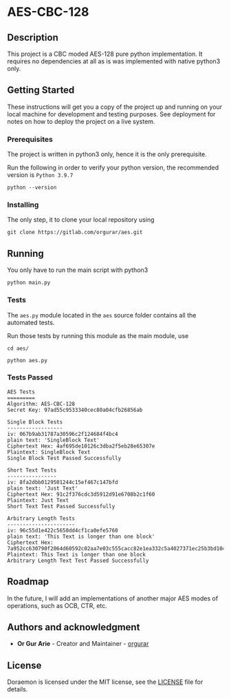 # AES-CBC-128

## Description

This project is a CBC moded AES-128 pure python implementation.
It requires no dependencies at all as is was implemented with native python3 only.

## Getting Started

These instructions will get you a copy of the project up and running on your local machine for development and testing purposes. See deployment for notes on how to deploy the project on a live system.

### Prerequisites

The project is written in python3 only, hence it is the only prerequisite.

Run the following in order to verify your python version,
the recommended version is `Python 3.9.7`

```
python --version
```

### Installing

The only step, it to clone your local repository using

```
git clone https://gitlab.com/orgurar/aes.git
```

## Running

You only have to run the main script with python3

```
python main.py
```

### Tests

The `aes.py` module located in the `aes` source folder contains all the automated tests.

Run those tests by running this module as the main module, use

```
cd aes/

python aes.py
```

### Tests Passed

```
AES Tests
=========
Algorithm: AES-CBC-128
Secret Key: 97ad55c9533340cec80a04cfb26856ab

Single Block Tests
------------------
iv: 067b9ab31787a30596c2f124684f4bc4
plain text: 'SingleBlock Text'
Ciphertext Hex: 4af695de10126c3dba2f5eb28e65307e
Plaintext: SingleBlock Text
Single Block Test Passed Successfully

Short Text Tests
----------------
iv: 8fa2dbb0129501244c15ef467c147bfd
plain text: 'Just Text'
Ciphertext Hex: 91c2f376cdc3d5912d91e6708b2c1f60
Plaintext: Just Text
Short Text Test Passed Successfully

Arbitrary Length Tests
----------------------
iv: 96c55d1e422c5650dd4cf1ca0efe5760
plain text: 'This Text is longer than one block'
Ciphertext Hex: 7a952cc630790f2064d60592c02aa7e03c555cacc82e1ea332c5a4027371ec25b3bd104c02e7615546cfca3b4c959bef
Plaintext: This Text is longer than one block
Arbitrary Length Text Test Passed Successfully
```

## Roadmap

In the future, I will add an implementations of another major AES modes of operations, such as OCB, CTR, etc.

## Authors and acknowledgment

- **Or Gur Arie** - Creator and Maintainer - [orgurar](https://gitlab.com/orgurar)

## License

Doraemon is licensed under the MIT license, see the [LICENSE](LICENSE) file for details.
